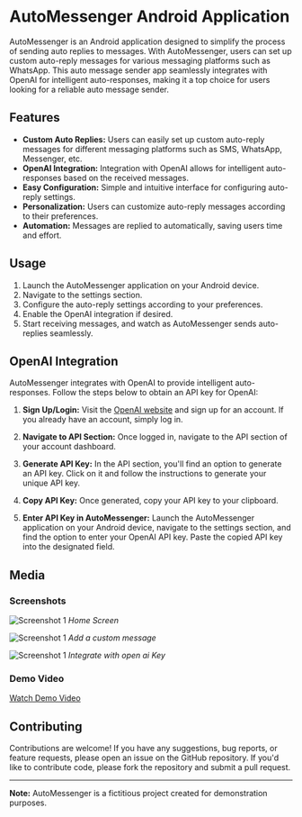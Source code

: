 # AutoMessenger Android Application

AutoMessenger is an Android application designed to simplify the process of sending auto replies to messages. With AutoMessenger, users can set up custom auto-reply messages for various messaging platforms such as WhatsApp. This auto message sender app seamlessly integrates with OpenAI for intelligent auto-responses, making it a top choice for users looking for a reliable auto message sender. 

## Features

- **Custom Auto Replies:** Users can easily set up custom auto-reply messages for different messaging platforms such as SMS, WhatsApp, Messenger, etc.
- **OpenAI Integration:** Integration with OpenAI allows for intelligent auto-responses based on the received messages.
- **Easy Configuration:** Simple and intuitive interface for configuring auto-reply settings.
- **Personalization:** Users can customize auto-reply messages according to their preferences.
- **Automation:** Messages are replied to automatically, saving users time and effort.

## Usage

1. Launch the AutoMessenger application on your Android device.
2. Navigate to the settings section.
3. Configure the auto-reply settings according to your preferences.
4. Enable the OpenAI integration if desired.
5. Start receiving messages, and watch as AutoMessenger sends auto-replies seamlessly.

## OpenAI Integration

AutoMessenger integrates with OpenAI to provide intelligent auto-responses. Follow the steps below to obtain an API key for OpenAI:

1. **Sign Up/Login:** Visit the [OpenAI website](https://openai.com/) and sign up for an account. If you already have an account, simply log in.

2. **Navigate to API Section:** Once logged in, navigate to the API section of your account dashboard.

3. **Generate API Key:** In the API section, you'll find an option to generate an API key. Click on it and follow the instructions to generate your unique API key.

4. **Copy API Key:** Once generated, copy your API key to your clipboard.

5. **Enter API Key in AutoMessenger:** Launch the AutoMessenger application on your Android device, navigate to the settings section, and find the option to enter your OpenAI API key. Paste the copied API key into the designated field.


## Media

### Screenshots

![Screenshot 1](/mesia/1.jpg)
*Home Screen*

![Screenshot 1](/mesia/2.jpg)
*Add a custom message*

![Screenshot 1](/mesia/3.jpg)
*Integrate with open ai Key*

### Demo Video

[Watch Demo Video](https://www.youtube.com/watch?v=yourdemovideolink)

## Contributing

Contributions are welcome! If you have any suggestions, bug reports, or feature requests, please open an issue on the GitHub repository. If you'd like to contribute code, please fork the repository and submit a pull request.

---

**Note:** AutoMessenger is a fictitious project created for demonstration purposes.
